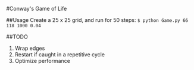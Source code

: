 #Conway's Game of Life

##Usage
Create a 25 x 25 grid, and run for 50 steps:
`$ python Game.py 66 118 1000 0.04`

##TODO
1. Wrap edges
2. Restart if caught in a repetitive cycle
3. Optimize performance
